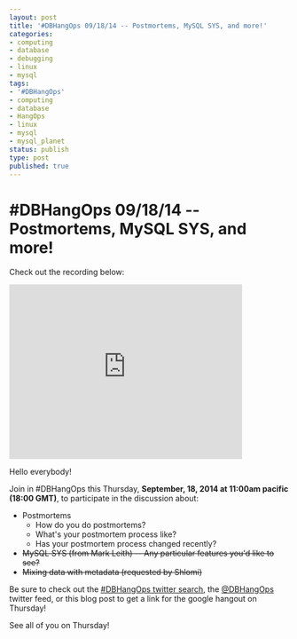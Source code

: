 ```yaml
---
layout: post
title: '#DBHangOps 09/18/14 -- Postmortems, MySQL SYS, and more!'
categories:
- computing
- database
- debugging
- linux
- mysql
tags:
- '#DBHangOps'
- computing
- database
- HangOps
- linux
- mysql
- mysql_planet
status: publish
type: post
published: true
---
```

\#DBHangOps 09/18/14 -- Postmortems, MySQL SYS, and more!
=========================================================

Check out the recording below:

<iframe width="420" height="315" src="http://www.youtube.com/embed/VeinzEWSLqw" frameborder="0" allowfullscreen></iframe>

Hello everybody!

Join in \#DBHangOps this Thursday, **September, 18, 2014 at 11:00am pacific (18:00 GMT)**, to participate in the discussion about:

* Postmortems
	* How do you do postmortems?
	* What's your postmortem process like?
	* Has your postmortem process changed recently?
* ~~MySQL SYS (from Mark Leith) -- Any particular features you'd like to see?~~
* ~~Mixing data with metadata (requested by Shlomi)~~

Be sure to check out the [\#DBHangOps twitter search](https://twitter.com/search/realtime?q=%23DBHangOps), the [@DBHangOps](https://twitter.com/dbhangops) twitter feed, or this blog post to get a link for the google hangout on Thursday!

See all of you on Thursday!
